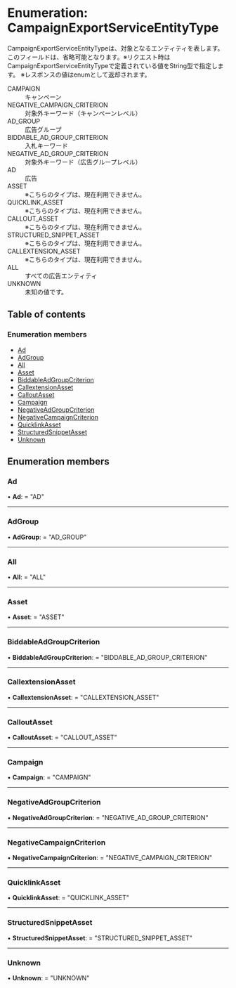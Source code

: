 # Enumeration: CampaignExportServiceEntityType


<div lang=\"ja\">CampaignExportServiceEntityTypeは、対象となるエンティティを表します。<br> このフィールドは、省略可能となります。※リクエスト時はCampaignExportServiceEntityTypeで定義されている値をString型で指定します。 ※レスポンスの値はenumとして返却されます。</div>  <dl class=term>   <dt class=\"term__item\">CAMPAIGN</dt>   <dd class=\"term__desc\"><span lang=\"ja\">キャンペーン</span></dd>   <dt class=\"term__item\">NEGATIVE_CAMPAIGN_CRITERION</dt>   <dd class=\"term__desc\"><span lang=\"ja\">対象外キーワード（キャンペーンレベル）</span></dd>   <dt class=\"term__item\">AD_GROUP</dt>   <dd class=\"term__desc\"><span lang=\"ja\">広告グループ</span></dd>   <dt class=\"term__item\">BIDDABLE_AD_GROUP_CRITERION</dt>   <dd class=\"term__desc\"><span lang=\"ja\">入札キーワード</span></dd>   <dt class=\"term__item\">NEGATIVE_AD_GROUP_CRITERION</dt>   <dd class=\"term__desc\"><span lang=\"ja\">対象外キーワード（広告グループレベル）</span></dd>   <dt class=\"term__item\">AD</dt>   <dd class=\"term__desc\"><span lang=\"ja\">広告</span></dd>   <dt class=\"term__item\">ASSET</dt>   <dd class=\"term__desc\"><span lang=\"ja\">※こちらのタイプは、現在利用できません。</span></dd>   <dt class=\"term__item\">QUICKLINK_ASSET</dt>   <dd class=\"term__desc\"><span lang=\"ja\">※こちらのタイプは、現在利用できません。</span></dd>   <dt class=\"term__item\">CALLOUT_ASSET</dt>   <dd class=\"term__desc\"><span lang=\"ja\">※こちらのタイプは、現在利用できません。</span></dd>   <dt class=\"term__item\">STRUCTURED_SNIPPET_ASSET</dt>   <dd class=\"term__desc\"><span lang=\"ja\">※こちらのタイプは、現在利用できません。</span></dd>   <dt class=\"term__item\">CALLEXTENSION_ASSET</dt>   <dd class=\"term__desc\"><span lang=\"ja\">※こちらのタイプは、現在利用できません。</span></dd>   <dt class=\"term__item\">ALL</dt>   <dd class=\"term__desc\"><span lang=\"ja\">すべての広告エンティティ</span></dd>   <dt class=\"term__item\">UNKNOWN</dt>   <dd class=\"term__desc\"><span lang=\"ja\">未知の値です。</span></dd> </dl>

## Table of contents

### Enumeration members

- [Ad](campaignexportserviceentitytype.md#ad)
- [AdGroup](campaignexportserviceentitytype.md#adgroup)
- [All](campaignexportserviceentitytype.md#all)
- [Asset](campaignexportserviceentitytype.md#asset)
- [BiddableAdGroupCriterion](campaignexportserviceentitytype.md#biddableadgroupcriterion)
- [CallextensionAsset](campaignexportserviceentitytype.md#callextensionasset)
- [CalloutAsset](campaignexportserviceentitytype.md#calloutasset)
- [Campaign](campaignexportserviceentitytype.md#campaign)
- [NegativeAdGroupCriterion](campaignexportserviceentitytype.md#negativeadgroupcriterion)
- [NegativeCampaignCriterion](campaignexportserviceentitytype.md#negativecampaigncriterion)
- [QuicklinkAsset](campaignexportserviceentitytype.md#quicklinkasset)
- [StructuredSnippetAsset](campaignexportserviceentitytype.md#structuredsnippetasset)
- [Unknown](campaignexportserviceentitytype.md#unknown)

## Enumeration members

### Ad

• **Ad**: = "AD"

___

### AdGroup

• **AdGroup**: = "AD\_GROUP"

___

### All

• **All**: = "ALL"

___

### Asset

• **Asset**: = "ASSET"

___

### BiddableAdGroupCriterion

• **BiddableAdGroupCriterion**: = "BIDDABLE\_AD\_GROUP\_CRITERION"

___

### CallextensionAsset

• **CallextensionAsset**: = "CALLEXTENSION\_ASSET"

___

### CalloutAsset

• **CalloutAsset**: = "CALLOUT\_ASSET"

___

### Campaign

• **Campaign**: = "CAMPAIGN"

___

### NegativeAdGroupCriterion

• **NegativeAdGroupCriterion**: = "NEGATIVE\_AD\_GROUP\_CRITERION"

___

### NegativeCampaignCriterion

• **NegativeCampaignCriterion**: = "NEGATIVE\_CAMPAIGN\_CRITERION"

___

### QuicklinkAsset

• **QuicklinkAsset**: = "QUICKLINK\_ASSET"

___

### StructuredSnippetAsset

• **StructuredSnippetAsset**: = "STRUCTURED\_SNIPPET\_ASSET"

___

### Unknown

• **Unknown**: = "UNKNOWN"

